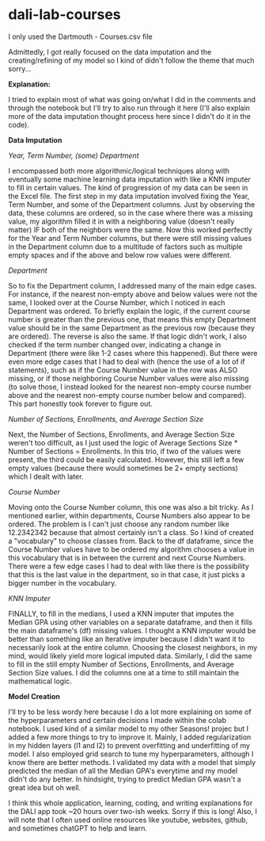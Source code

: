 # dali-lab-courses

I only used the Dartmouth - Courses.csv file

Admittedly, I got really focused on the data imputation and the creating/refining of my model so I kind of didn't follow the theme that much sorry...

**Explanation:**

I tried to explain most of what was going on/what I did in the comments and through the notebook but I'll try to also run through it here (I'll also explain more of the data imputation thought process here since I didn't do it in the code).

**Data Imputation**

_Year, Term Number, (some) Department_

I encompassed both more algorithmic/logical techniques along with eventually some machine learning data imputation with like a KNN imputer to fill in certain values.  The kind of progression of my data can be seen in the Excel file.  The first step in my data imputation involved fixing the Year, Term Number, and some of the Department columns.  Just by observing the data, these columns are ordered, so in the case where there was a missing value, my algorithm filled it in with a neighboring value (doesn't really matter) IF both of the neighbors were the same.  Now this worked perfectly for the Year and Term Number columns, but there were still missing values in the Department column due to a multitude of factors such as multiple empty spaces and if the above and below row values were different.

_Department_

So to fix the Department column, I addressed many of the main edge cases.  For instance, if the nearest non-empty above and below values were not the same, I looked over at the Course Number, which I noticed in each Department was ordered. To briefly explain the logic, if the current course number is greater than the previous one, that means this empty Department value should be in the same Department as the previous row (because they are ordered).  The reverse is also the same.  If that logic didn't work, I also checked if the term number changed over, indicating a change in Department (there were like 1-2 cases where this happened).  But there were even more edge cases that I had to deal with (hence the use of a lot of if statements), such as if the Course Number value in the row was ALSO missing, or if those neighboring Course Number values were also missing (to solve those, I instead looked for the nearest non-empty course number above and the nearest non-empty course number below and compared). This part honestly took forever to figure out.

_Number of Sections, Enrollments, and Average Section Size_

Next, the Number of Sections, Enrollments, and Average Section Size weren't too difficult, as I just used the logic of Average Sections Size * Number of Sections = Enrollments.  In this trio, if two of the values were present, the third could be easily calculated.  However, this still left a few empty values (because there would sometimes be 2+ empty sections) which I dealt with later.

_Course Number_

Moving onto the Course Number column, this one was also a bit tricky.  As I mentioned earlier, within departments, Course Numbers also appear to be ordered.  The problem is I can't just choose any random number like 12.2342342 because that almost certainly isn't a class.  So I kind of created a "vocabulary" to choose classes from.  Back to the df dataframe, since the Course Number values have to be ordered my algorithm chooses a value in this vocabulary that is in between the current and next Course Numbers.  There were a few edge cases I had to deal with like there is the possibility that this is the last value in the department, so in that case, it just picks a bigger number in the vocabulary.

_KNN Imputer_

FINALLY, to fill in the medians, I used a KNN imputer that imputes the Median GPA using other variables on a separate dataframe, and then it fills the main dataframe's (df) missing values.  I thought a KNN imputer would be better than something like an Iterative imputer because I didn't want it to necessarily look at the entire column.  Choosing the closest neighbors, in my mind, would likely yield more logical imputed data.  Similarly, I did the same to fill in the still empty Number of Sections, Enrollments, and Average Section Size values.  I did the columns one at a time to still maintain the mathematical logic.


**Model Creation**

I'll try to be less wordy here because I do a lot more explaining on some of the hyperparameters and certain decisions I made within the colab notebook.  I used kind of a similar model to my other Seasons! projec but I added a few more things to try to improve it.  Mainly, I added regularization in my hidden layers (l1 and l2) to prevent overfitting and underfitting of my model.  I also employed grid search to tune my hyperparameters, although I know there are better methods.  I validated my data with a model that simply predicted the median of all the Median GPA's everytime and my model didn't do any better.  In hindsight, trying to predict Median GPA wasn't a great idea but oh well.

I think this whole application, learning, coding, and writing explanations for the DALI app took ~20 hours over two-ish weeks.  Sorry if this is long!  Also, I will note that I often used online resources like youtube, websites, github, and sometimes chatGPT to help and learn.
